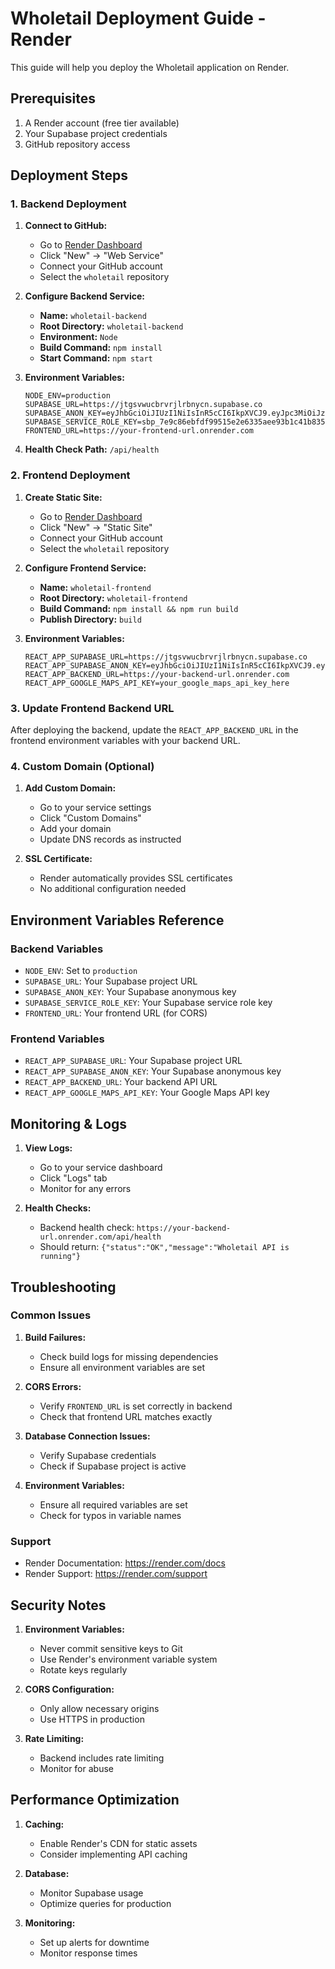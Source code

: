 # Wholetail Deployment Guide - Render

This guide will help you deploy the Wholetail application on Render.

## Prerequisites

1. A Render account (free tier available)
2. Your Supabase project credentials
3. GitHub repository access

## Deployment Steps

### 1. Backend Deployment

1. **Connect to GitHub:**
   - Go to [Render Dashboard](https://dashboard.render.com)
   - Click "New" → "Web Service"
   - Connect your GitHub account
   - Select the `wholetail` repository

2. **Configure Backend Service:**
   - **Name:** `wholetail-backend`
   - **Root Directory:** `wholetail-backend`
   - **Environment:** `Node`
   - **Build Command:** `npm install`
   - **Start Command:** `npm start`

3. **Environment Variables:**
   ```
   NODE_ENV=production
   SUPABASE_URL=https://jtgsvwucbrvrjlrbnycn.supabase.co
   SUPABASE_ANON_KEY=eyJhbGciOiJIUzI1NiIsInR5cCI6IkpXVCJ9.eyJpc3MiOiJzdXBhYmFzZSIsInJlZiI6Imp0Z3N2d3VjYnJ2cmpscmJueWNuIiwicm9sZSI6ImFub24iLCJpYXQiOjE3NTIzMTYwMzgsImV4cCI6MjA2Nzg5MjAzOH0.QE59rPjGeEr8_Lem5_K_WUtNlBYqpSaV2pWIMeoac_s
   SUPABASE_SERVICE_ROLE_KEY=sbp_7e9c86ebfdf99515e2e6335aee93b1c41b835474
   FRONTEND_URL=https://your-frontend-url.onrender.com
   ```

4. **Health Check Path:** `/api/health`

### 2. Frontend Deployment

1. **Create Static Site:**
   - Go to [Render Dashboard](https://dashboard.render.com)
   - Click "New" → "Static Site"
   - Connect your GitHub account
   - Select the `wholetail` repository

2. **Configure Frontend Service:**
   - **Name:** `wholetail-frontend`
   - **Root Directory:** `wholetail-frontend`
   - **Build Command:** `npm install && npm run build`
   - **Publish Directory:** `build`

3. **Environment Variables:**
   ```
   REACT_APP_SUPABASE_URL=https://jtgsvwucbrvrjlrbnycn.supabase.co
   REACT_APP_SUPABASE_ANON_KEY=eyJhbGciOiJIUzI1NiIsInR5cCI6IkpXVCJ9.eyJpc3MiOiJzdXBhYmFzZSIsInJlZiI6Imp0Z3N2d3VjYnJ2cmpscmJueWNuIiwicm9sZSI6ImFub24iLCJpYXQiOjE3NTIzMTYwMzgsImV4cCI6MjA2Nzg5MjAzOH0.QE59rPjGeEr8_Lem5_K_WUtNlBYqpSaV2pWIMeoac_s
   REACT_APP_BACKEND_URL=https://your-backend-url.onrender.com
   REACT_APP_GOOGLE_MAPS_API_KEY=your_google_maps_api_key_here
   ```

### 3. Update Frontend Backend URL

After deploying the backend, update the `REACT_APP_BACKEND_URL` in the frontend environment variables with your backend URL.

### 4. Custom Domain (Optional)

1. **Add Custom Domain:**
   - Go to your service settings
   - Click "Custom Domains"
   - Add your domain
   - Update DNS records as instructed

2. **SSL Certificate:**
   - Render automatically provides SSL certificates
   - No additional configuration needed

## Environment Variables Reference

### Backend Variables
- `NODE_ENV`: Set to `production`
- `SUPABASE_URL`: Your Supabase project URL
- `SUPABASE_ANON_KEY`: Your Supabase anonymous key
- `SUPABASE_SERVICE_ROLE_KEY`: Your Supabase service role key
- `FRONTEND_URL`: Your frontend URL (for CORS)

### Frontend Variables
- `REACT_APP_SUPABASE_URL`: Your Supabase project URL
- `REACT_APP_SUPABASE_ANON_KEY`: Your Supabase anonymous key
- `REACT_APP_BACKEND_URL`: Your backend API URL
- `REACT_APP_GOOGLE_MAPS_API_KEY`: Your Google Maps API key

## Monitoring & Logs

1. **View Logs:**
   - Go to your service dashboard
   - Click "Logs" tab
   - Monitor for any errors

2. **Health Checks:**
   - Backend health check: `https://your-backend-url.onrender.com/api/health`
   - Should return: `{"status":"OK","message":"Wholetail API is running"}`

## Troubleshooting

### Common Issues

1. **Build Failures:**
   - Check build logs for missing dependencies
   - Ensure all environment variables are set

2. **CORS Errors:**
   - Verify `FRONTEND_URL` is set correctly in backend
   - Check that frontend URL matches exactly

3. **Database Connection Issues:**
   - Verify Supabase credentials
   - Check if Supabase project is active

4. **Environment Variables:**
   - Ensure all required variables are set
   - Check for typos in variable names

### Support

- Render Documentation: https://render.com/docs
- Render Support: https://render.com/support

## Security Notes

1. **Environment Variables:**
   - Never commit sensitive keys to Git
   - Use Render's environment variable system
   - Rotate keys regularly

2. **CORS Configuration:**
   - Only allow necessary origins
   - Use HTTPS in production

3. **Rate Limiting:**
   - Backend includes rate limiting
   - Monitor for abuse

## Performance Optimization

1. **Caching:**
   - Enable Render's CDN for static assets
   - Consider implementing API caching

2. **Database:**
   - Monitor Supabase usage
   - Optimize queries for production

3. **Monitoring:**
   - Set up alerts for downtime
   - Monitor response times 